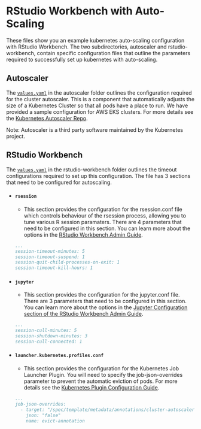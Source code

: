 # RStudio Workbench with Auto-Scaling

These files show you an example kubernetes auto-scaling configuration with RStudio Workbench. The two subdirectories, autoscaler and rstudio-workbench, contain specific configuration files that outline the parameters required to successfully set up kubernetes with auto-scaling. 

## Autoscaler

The [`values.yaml`](../auto-scaling/autoscaler/values.yaml) in the autoscaler folder outlines the configuration required for the cluster autoscaler. This is a component that automatically adjusts the size of a Kubernetes Cluster so that all pods have a place to run. We have provided a sample configuration for AWS EKS clusters. For more details see the [Kubernetes Autoscaler Repo](https://github.com/kubernetes/autoscaler).

Note: Autoscaler is a third party software maintained by the Kubernetes project. 


## RStudio Workbench
The [`values.yaml`](../auto-scaling/rstudio-workbench/values.yaml) in the rstudio-workbench folder outlines the timeout configurations required to set up this configuration. The file has 3 sections that need to be configured for autoscaling. 

- #### `rsession`
    - This section provides the configuration for the rsession.conf file which controls behaviour of the rsession process, allowing you to tune various R session paramaters. There are 4 parameters that need to be configured in this section. You can learn more about the options in the [RStudio Workbench Admin Guide](https://docs.rstudio.com/ide/server-pro/rstudio_server_configuration/rsession_conf.html#session-settings).

    ```yaml
    ...
    session-timeout-minutes: 5
    session-timeout-suspend: 1
    session-quit-child-processes-on-exit: 1
    session-timeout-kill-hours: 1
    ```

- #### `jupyter`
    - This section provides the configuration for the jupyter.conf file. There are 3 parameters that need to be configured in this section. You can learn more about the options in the [Jupyter Configuration section of the RStudio Workbench Admin Guide](https://docs.rstudio.com/ide/server-pro/latest/jupyter_sessions/configuration.html).

    ```yaml
    ...
    session-cull-minutes: 5
    session-shutdown-minutes: 3
    session-cull-connected: 1
    ```

- #### `launcher.kubernetes.profiles.conf`
    - This section provides the configuration for the Kubernetes Job Launcher Plugin. You will need to specify the job-json-overrides parameter to prevent the automatic eviction of pods. For more details see the [Kubernetes Plugin Configuration Guide](https://docs.rstudio.com/job-launcher/latest/kube.html#kube-config). 
    
    ```yaml
    ...
    job-json-overrides:
      - target: "/spec/template/metadata/annotations/cluster-autoscaler.kubernetes.io~1safe-to-evict"
        json: "false"
        name: evict-annotation
    ```
